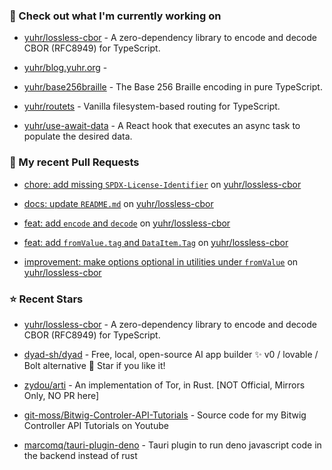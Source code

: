 ### 👷 Check out what I'm currently working on



- [yuhr/lossless-cbor](https://github.com/yuhr/lossless-cbor) - A zero-dependency library to encode and decode CBOR (RFC8949) for TypeScript.

- [yuhr/blog.yuhr.org](https://github.com/yuhr/blog.yuhr.org) - 

- [yuhr/base256braille](https://github.com/yuhr/base256braille) - The Base 256 Braille encoding in pure TypeScript.

- [yuhr/routets](https://github.com/yuhr/routets) - Vanilla filesystem-based routing for TypeScript.

- [yuhr/use-await-data](https://github.com/yuhr/use-await-data) - A React hook that executes an async task to populate the desired data.

### 🔨 My recent Pull Requests



- [chore: add missing `SPDX-License-Identifier`](https://github.com/yuhr/lossless-cbor/pull/11) on [yuhr/lossless-cbor](https://github.com/yuhr/lossless-cbor)

- [docs: update `README.md`](https://github.com/yuhr/lossless-cbor/pull/10) on [yuhr/lossless-cbor](https://github.com/yuhr/lossless-cbor)

- [feat: add `encode` and `decode`](https://github.com/yuhr/lossless-cbor/pull/9) on [yuhr/lossless-cbor](https://github.com/yuhr/lossless-cbor)

- [feat: add `fromValue.tag` and `DataItem.Tag`](https://github.com/yuhr/lossless-cbor/pull/8) on [yuhr/lossless-cbor](https://github.com/yuhr/lossless-cbor)

- [improvement: make options optional in utilities under `fromValue`](https://github.com/yuhr/lossless-cbor/pull/7) on [yuhr/lossless-cbor](https://github.com/yuhr/lossless-cbor)

### ⭐ Recent Stars



- [yuhr/lossless-cbor](https://github.com/yuhr/lossless-cbor) - A zero-dependency library to encode and decode CBOR (RFC8949) for TypeScript.

- [dyad-sh/dyad](https://github.com/dyad-sh/dyad) - Free, local, open-source AI app builder ✨ v0 / lovable / Bolt alternative 🌟 Star if you like it!

- [zydou/arti](https://github.com/zydou/arti) - An implementation of Tor, in Rust. [NOT Official, Mirrors Only, NO PR here] 

- [git-moss/Bitwig-Controler-API-Tutorials](https://github.com/git-moss/Bitwig-Controler-API-Tutorials) - Source code for my Bitwig Controller API Tutorials on Youtube

- [marcomq/tauri-plugin-deno](https://github.com/marcomq/tauri-plugin-deno) - Tauri plugin to run deno javascript code in the backend instead of rust